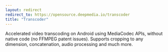 ```yaml
---
layout: redirect
redirect_to: https://opensource.deepmedia.io/transcoder
title: "Transcoder"
---
```


Accelerated video transcoding on Android using MediaCodec APIs, without native code (no FFMPEG patent issues). Supports cropping to any dimension, concatenation, audio processing and much more.